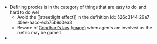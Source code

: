 - Defining proxies is in the category of things that are easy to do, and hard to do well
	- Avoid the [[streetlight effect]] in the definition
	  id:: 626c3144-29a7-40ee-aacd-ecb75b9d0ea3
	- Beware of [Goodhart's law](https://en.wikipedia.org/wiki/Goodhart%27s_law) [(image)](https://sketchplanations.com/goodharts-law) when agents are involved as the metric may be gamed
-